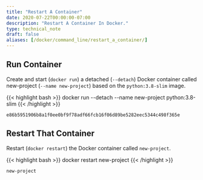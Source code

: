```yaml
---
title: "Restart A Container"
date: 2020-07-22T00:00:00-07:00
description: "Restart A Container In Docker."
type: technical_note
draft: false
aliases: [/docker/command_line/restart_a_container/]
---
```


## Run Container

Create and start (`docker run`) a detached (`--detach`) Docker container called new-project (`--name new-project`) based on the `python:3.8-slim` image.

{{< highlight bash >}}
docker run --detach --name new-project python:3.8-slim
{{< /highlight >}}
```
e86b5951906b8a1f0ee0bf9f78adf66fcb16f06d89be5282eec5344c498f365e
```

## Restart That Container

Restart (`docker restart`) the Docker container called `new-project`.

{{< highlight bash >}}
docker restart new-project
{{< /highlight >}}
```
new-project
```